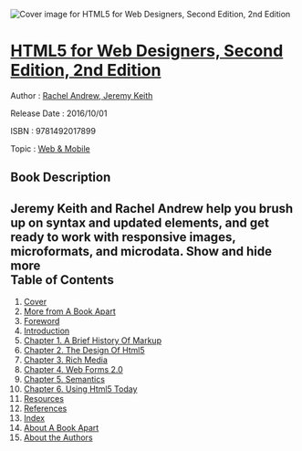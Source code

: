![Cover image for HTML5 for Web Designers, Second Edition, 2nd Edition](https://imgdetail.ebookreading.net/cover/cover/web_mobile/EB9781492017899.jpg)

[HTML5 for Web Designers, Second Edition, 2nd Edition](https://ebookreading.net/view/book/HTML5+for+Web+Designers%2C+Second+Edition%2C+2nd+Edition-EB9781492017899_1.html "HTML5 for Web Designers, Second Edition, 2nd Edition")
====================================================================================================================

Author : [Rachel Andrew](https://ebookreading.net/search/author/Rachel+Andrew),[ Jeremy Keith](https://ebookreading.net/search/author/+Jeremy+Keith)

Release Date : 2016/10/01

ISBN : 9781492017899

Topic : [Web & Mobile](https://ebookreading.net/search/category/web-mobile)

Book Description
-----------------

 Jeremy Keith and Rachel Andrew help you brush up on syntax and updated elements, and get ready to work with responsive images, microformats, and microdata.
        Show and hide more                
Table of Contents
-----------------

1. [Cover](https://ebookreading.net/view/book/HTML5+for+Web+Designers%2C+Second+Edition%2C+2nd+Edition-EB9781492017899_1.html)
1. [More from A Book Apart](https://ebookreading.net/view/book/HTML5+for+Web+Designers%2C+Second+Edition%2C+2nd+Edition-EB9781492017899_2.html)
1. [Foreword](https://ebookreading.net/view/book/HTML5+for+Web+Designers%2C+Second+Edition%2C+2nd+Edition-EB9781492017899_5.html)
1. [Introduction](https://ebookreading.net/view/book/HTML5+for+Web+Designers%2C+Second+Edition%2C+2nd+Edition-EB9781492017899_6.html)
1. [Chapter 1. A Brief History Of Markup](https://ebookreading.net/view/book/HTML5+for+Web+Designers%2C+Second+Edition%2C+2nd+Edition-EB9781492017899_7.html)
1. [Chapter 2. The Design Of Html5](https://ebookreading.net/view/book/HTML5+for+Web+Designers%2C+Second+Edition%2C+2nd+Edition-EB9781492017899_8.html)
1. [Chapter 3. Rich Media](https://ebookreading.net/view/book/HTML5+for+Web+Designers%2C+Second+Edition%2C+2nd+Edition-EB9781492017899_9.html)
1. [Chapter 4. Web Forms 2.0](https://ebookreading.net/view/book/HTML5+for+Web+Designers%2C+Second+Edition%2C+2nd+Edition-EB9781492017899_10.html)
1. [Chapter 5. Semantics](https://ebookreading.net/view/book/HTML5+for+Web+Designers%2C+Second+Edition%2C+2nd+Edition-EB9781492017899_11.html)
1. [Chapter 6. Using Html5 Today](https://ebookreading.net/view/book/HTML5+for+Web+Designers%2C+Second+Edition%2C+2nd+Edition-EB9781492017899_12.html)
1. [Resources](https://ebookreading.net/view/book/HTML5+for+Web+Designers%2C+Second+Edition%2C+2nd+Edition-EB9781492017899_13.html)
1. [References](https://ebookreading.net/view/book/HTML5+for+Web+Designers%2C+Second+Edition%2C+2nd+Edition-EB9781492017899_14.html)
1. [Index](https://ebookreading.net/view/book/HTML5+for+Web+Designers%2C+Second+Edition%2C+2nd+Edition-EB9781492017899_15.html)
1. [About A Book Apart](https://ebookreading.net/view/book/HTML5+for+Web+Designers%2C+Second+Edition%2C+2nd+Edition-EB9781492017899_16.html)
1. [About the Authors](https://ebookreading.net/view/book/HTML5+for+Web+Designers%2C+Second+Edition%2C+2nd+Edition-EB9781492017899_17.html)
